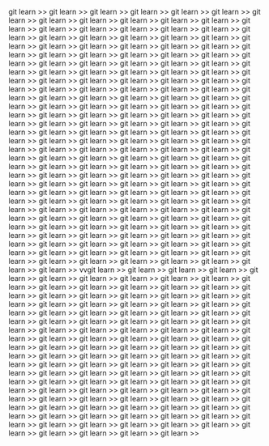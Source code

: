 git learn >> git learn >> git learn >> git learn >> git learn >> git learn >> git learn >> git learn >> git learn >> git learn >> git learn >> git learn >> git learn >> 
git learn >> git learn >> git learn >> git learn >> git learn >> git learn >> git learn >> git learn >> git learn >> git learn >> git learn >> git learn >> git learn >> 
git learn >> git learn >> git learn >> git learn >> git learn >> git learn >> git learn >> git learn >> git learn >> git learn >> git learn >> git learn >> git learn >> 
git learn >> git learn >> git learn >> git learn >> git learn >> git learn >> git learn >> git learn >> git learn >> git learn >> git learn >> git learn >> git learn >> 
git learn >> git learn >> git learn >> git learn >> git learn >> git learn >> git learn >> git learn >> git learn >> git learn >> git learn >> git learn >> git learn >> 
git learn >> git learn >> git learn >> git learn >> git learn >> git learn >> git learn >> git learn >> git learn >> git learn >> git learn >> git learn >> git learn >> 
git learn >> git learn >> git learn >> git learn >> git learn >> git learn >> git learn >> git learn >> git learn >> git learn >> git learn >> git learn >> git learn >> 
git learn >> git learn >> git learn >> git learn >> git learn >> git learn >> git learn >> git learn >> git learn >> git learn >> git learn >> git learn >> git learn >> 
git learn >> git learn >> git learn >> git learn >> git learn >> git learn >> git learn >> git learn >> git learn >> git learn >> git learn >> git learn >> git learn >> 
git learn >> git learn >> git learn >> git learn >> git learn >> git learn >> git learn >> git learn >> git learn >> git learn >> git learn >> git learn >> git learn >> 
git learn >> git learn >> git learn >> git learn >> git learn >> git learn >> git learn >> git learn >> git learn >> git learn >> git learn >> git learn >> git learn >> 
git learn >> git learn >> git learn >> git learn >> git learn >> git learn >> git learn >> git learn >> git learn >> git learn >> git learn >> git learn >> git learn >> 
git learn >> git learn >> git learn >> git learn >> git learn >> git learn >> git learn >> git learn >> git learn >> git learn >> git learn >> git learn >> git learn >> 
git learn >> git learn >> git learn >> git learn >> git learn >> git learn >> git learn >> git learn >> git learn >> git learn >> git learn >> git learn >> git learn >> 
vvgit learn >> git learn >> git learn >> git learn >> git learn >> git learn >> git learn >> git learn >> git learn >> git learn >> git learn >> git learn >> git learn >> 
git learn >> git learn >> git learn >> git learn >> git learn >> git learn >> git learn >> git learn >> git learn >> git learn >> git learn >> git learn >> git learn >> 
git learn >> git learn >> git learn >> git learn >> git learn >> git learn >> git learn >> git learn >> git learn >> git learn >> git learn >> git learn >> git learn >> 
git learn >> git learn >> git learn >> git learn >> git learn >> git learn >> git learn >> git learn >> git learn >> git learn >> git learn >> git learn >> git learn >> 
git learn >> git learn >> git learn >> git learn >> git learn >> git learn >> git learn >> git learn >> git learn >> git learn >> git learn >> git learn >> git learn >> 
git learn >> git learn >> git learn >> git learn >> git learn >> git learn >> git learn >> git learn >> git learn >> git learn >> git learn >> git learn >> git learn >> 
git learn >> git learn >> git learn >> git learn >> git learn >> git learn >> git learn >> git learn >> git learn >> git learn >> git learn >> git learn >> git learn >> 
git learn >> git learn >> git learn >> git learn >> git learn >> git learn >> git learn >> git learn >> git learn >> git learn >> git learn >> git learn >> git learn >> 
git learn >> git learn >> git learn >> git learn >> git learn >> git learn >> git learn >> git learn >> git learn >> git learn >> git learn >> git learn >> git learn >> 
